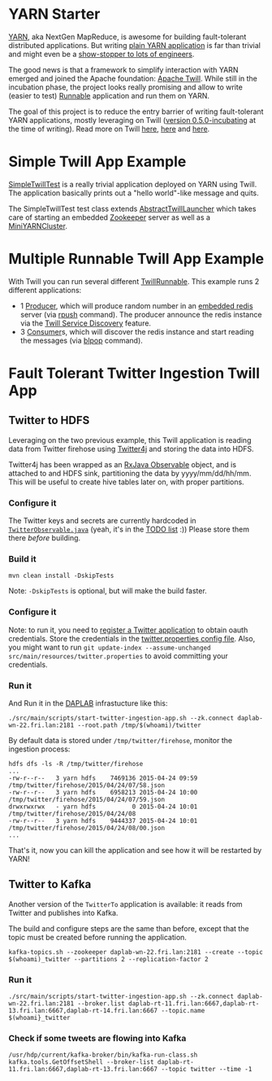 YARN Starter
====

[YARN](http://hadoop.apache.org/docs/current/hadoop-yarn/hadoop-yarn-site/YARN.html), aka NextGen MapReduce, is awesome for building fault-tolerant distributed applications. 
But writing [plain YARN application](http://hadoop.apache.org/docs/current/hadoop-yarn/hadoop-yarn-site/WritingYarnApplications.html) 
is far than trivial and might even be a [show-stopper to lots of engineers](http://www.edwardcapriolo.com/roller/edwardcapriolo/entry/yarn_either_it_is_really).

The good news is that a framework to simplify interaction with YARN emerged and joined the Apache foundation: [Apache Twill](http://twill.incubator.apache.org/). 
While still in the incubation phase, the project looks really promising and allow to write (easier to test) 
[Runnable](http://docs.oracle.com/javase/8/docs/api/java/lang/Runnable.html) application and run them on YARN.

The goal of this project is to reduce the entry barrier of writing fault-tolerant YARN applications, mostly leveraging on Twill 
([version 0.5.0-incubating](http://twill.incubator.apache.org/apidocs-0.5.0-incubating/index.html) at the time of writing).
Read more on Twill [here](http://blog.cask.co/2014/01/programming-with-apache-twill-part-ii/), 
[here](http://blog.cask.co/2013/06/simplifying-yarn-introducing-weave-to-the-apache/) and 
[here](http://jaxenter.com/developing-distributed-applications-with-apache-twill-107728.html).


# Simple Twill App Example

[SimpleTwillTest](src/test/java/ch/daplab/yarn/twill/SimpleTwillTest.java) is a really trivial application deployed on YARN using Twill. The application basically prints out 
a "hello world"-like message and quits.

The SimpleTwillTest test class extends [AbstractTwillLauncher](src/test/java/ch/daplab/yarn/twill/AbstractTwillLauncher.java) which takes care of 
starting an embedded [Zookeeper](https://github.com/kafka-dev/kafka/blob/master/core/src/test/scala/unit/kafka/zk/EmbeddedZookeeper.scala) 
server as well as a [MiniYARNCluster](https://svn.apache.org/repos/asf/hadoop/common/trunk/hadoop-yarn-project/hadoop-yarn/hadoop-yarn-server/hadoop-yarn-server-tests/src/test/java/org/apache/hadoop/yarn/server/MiniYARNCluster.java).


# Multiple Runnable Twill App Example

With Twill you can run several different [TwillRunnable](https://github.com/apache/incubator-twill/blob/master/twill-api/src/main/java/org/apache/twill/api/TwillRunnable.java). 
This example runs 2 different applications:
* 1 [Producer](src/test/java/ch/daplab/yarn/twill/worker/Producer.java), which will produce random number in an [embedded redis](https://github.com/kstyrc/embedded-redis) 
    server (via [rpush](http://redis.io/commands/rpush) command). The producer announce the redis instance via the 
    [Twill Service Discovery](http://twill.incubator.apache.org/apidocs/org/apache/twill/discovery/package-summary.html) feature.
* 3 [Consumer](src/test/java/ch/daplab/yarn/twill/worker/Consumer.java)s, which will discover the redis instance and start reading the messages 
    (via [blpop](http://redis.io/commands/blpop) command).


# Fault Tolerant Twitter Ingestion Twill App

## Twitter to HDFS

Leveraging on the two previous example, this Twill application is reading data from Twitter firehose using [Twitter4j](http://twitter4j.org/) 
and storing the data into HDFS.

Twitter4j has been wrapped as an [RxJava Observable](http://reactivex.io/RxJava/javadoc/rx/Observable.OnSubscribe.html) object, 
and is attached to and HDFS sink, partitioning the data by yyyy/mm/dd/hh/mm. This will be useful to create hive tables 
later on, with proper partitions.

### Configure it

The Twitter keys and secrets are currently hardcoded in [`TwitterObservable.java`](src/main/java/ch/daplab/yarn/twitter/rx/TwitterObservable.java) (yeah, it's in the [TODO list](https://github.com/daplab/yarn-starter/issues/1) :))
Please store them there *before* building.

### Build it

```
mvn clean install -DskipTests
```

Note: `-DskipTests` is optional, but will make the build faster.

### Configure it

Note: to run it, you need to [register a Twitter application](http://iag.me/socialmedia/how-to-create-a-twitter-app-in-8-easy-steps/) to obtain oauth credentials.
Store the credentials in the [twitter.properties config file](src/main/resources/twitter.properties).
Also, you might want to run  ```git update-index --assume-unchanged src/main/resources/twitter.properties``` to avoid committing your credentials.

### Run it

And Run it in the [DAPLAB](http://daplab.ch) infrastucture like this:

```
./src/main/scripts/start-twitter-ingestion-app.sh --zk.connect daplab-wn-22.fri.lan:2181 --root.path /tmp/$(whoami)/twitter
```

By default data is stored under `/tmp/twitter/firehose`, monitor the ingestion process:
```
hdfs dfs -ls -R /tmp/twitter/firehose
...
-rw-r--r--   3 yarn hdfs    7469136 2015-04-24 09:59 /tmp/twitter/firehose/2015/04/24/07/58.json
-rw-r--r--   3 yarn hdfs    6958213 2015-04-24 10:00 /tmp/twitter/firehose/2015/04/24/07/59.json
drwxrwxrwx   - yarn hdfs          0 2015-04-24 10:01 /tmp/twitter/firehose/2015/04/24/08
-rw-r--r--   3 yarn hdfs    9444337 2015-04-24 10:01 /tmp/twitter/firehose/2015/04/24/08/00.json
...
```

That's it, now you can kill the application and see how it will be restarted by YARN!


## Twitter to Kafka

Another version of the `TwitterTo` application is available: it reads from Twitter and publishes into Kafka.

The build and configure steps are the same than before, except that the topic must be created before running the application.


```
kafka-topics.sh --zookeeper daplab-wn-22.fri.lan:2181 --create --topic $(whoami)_twitter --partitions 2 --replication-factor 2
```

### Run it
```
./src/main/scripts/start-twitter-ingestion-app.sh --zk.connect daplab-wn-22.fri.lan:2181 --broker.list daplab-rt-11.fri.lan:6667,daplab-rt-13.fri.lan:6667,daplab-rt-14.fri.lan:6667 --topic.name $(whoami}_twitter
```

### Check if some tweets are flowing into  Kafka

```
/usr/hdp/current/kafka-broker/bin/kafka-run-class.sh kafka.tools.GetOffsetShell --broker-list daplab-rt-11.fri.lan:6667,daplab-rt-13.fri.lan:6667 --topic twitter --time -1
```
